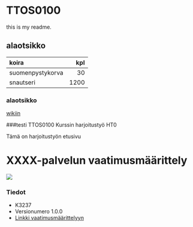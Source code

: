 # TTOS0100

this is my readme.

## alaotsikko

| koira |kpl |
|:------|---:|
| suomenpystykorva |30 |
| snautseri |1200|



### alaotsikko

[wikiin](https://github.com/JAMK-IT/TTOS0100-Ohjelmistosuunnittelu-ja-testaus/wiki)

###testi
TTOS0100 Kurssin harjoitustyö HT0

Tämä on harjoitustyön etusivu



# XXXX-palvelun vaatimusmäärittely


![](https://encrypted-tbn2.gstatic.com/images?q=tbn:ANd9GcSJOxVPHNFYtPeMq6FyPpcEjbJg7d_VJfLHVFruusDEe4JiGsXrwLMRBw)


### Tiedot

* K3237
* Versionumero 1.0.0
* [Linkki vaatimusmäärittelyyn](https://github.com/JAMK-IT/TTOS0100-Ohjelmistosuunnittelu-ja-testaus/blob/master/pohja-vaatimusmaarittely.md)




